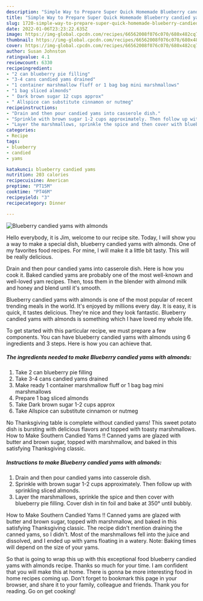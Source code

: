 ```yaml
---
description: "Simple Way to Prepare Super Quick Homemade Blueberry candied yams with almonds"
title: "Simple Way to Prepare Super Quick Homemade Blueberry candied yams with almonds"
slug: 1720-simple-way-to-prepare-super-quick-homemade-blueberry-candied-yams-with-almonds
date: 2022-01-06T23:23:22.635Z
image: https://img-global.cpcdn.com/recipes/66562008f076c070/680x482cq70/blueberry-candied-yams-with-almonds-recipe-main-photo.jpg
thumbnail: https://img-global.cpcdn.com/recipes/66562008f076c070/680x482cq70/blueberry-candied-yams-with-almonds-recipe-main-photo.jpg
cover: https://img-global.cpcdn.com/recipes/66562008f076c070/680x482cq70/blueberry-candied-yams-with-almonds-recipe-main-photo.jpg
author: Susan Johnston
ratingvalue: 4.1
reviewcount: 6330
recipeingredient:
- "2 can blueberry pie filling"
- "3-4 cans candied yams drained"
- "1 container marshmallow fluff or 1 bag bag mini marshmallows"
- "1 bag sliced almonds"
- " Dark brown sugar 12 cups approx"
- " Allspice can substitute cinnamon or nutmeg"
recipeinstructions:
- "Drain and then pour candied yams into casserole dish."
- "Sprinkle with brown sugar 1-2 cups approximately. Then follow up with sprinkling sliced almonds."
- "Layer the marshmallows, sprinkle the spice and then cover with blueberry pie filling. Cover dish in tin foil and bake at 350° until bubbly."
categories:
- Recipe
tags:
- blueberry
- candied
- yams

katakunci: blueberry candied yams 
nutrition: 203 calories
recipecuisine: American
preptime: "PT15M"
cooktime: "PT46M"
recipeyield: "3"
recipecategory: Dinner

---
```



![Blueberry candied yams with almonds](https://img-global.cpcdn.com/recipes/66562008f076c070/680x482cq70/blueberry-candied-yams-with-almonds-recipe-main-photo.jpg)

Hello everybody, it is Jim, welcome to our recipe site. Today, I will show you a way to make a special dish, blueberry candied yams with almonds. One of my favorites food recipes. For mine, I will make it a little bit tasty. This will be really delicious.

Drain and then pour candied yams into casserole dish. Here is how you cook it. Baked candied yams are probably one of the most well-known and well-loved yam recipes. Then, toss them in the blender with almond milk and honey and blend until it&#39;s smooth.

Blueberry candied yams with almonds is one of the most popular of recent trending meals in the world. It's enjoyed by millions every day. It is easy, it is quick, it tastes delicious. They're nice and they look fantastic. Blueberry candied yams with almonds is something which I have loved my whole life.


To get started with this particular recipe, we must prepare a few components. You can have blueberry candied yams with almonds using 6 ingredients and 3 steps. Here is how you can achieve that.

<!--inarticleads1-->

##### The ingredients needed to make Blueberry candied yams with almonds:

1. Take 2 can blueberry pie filling
1. Take 3-4 cans candied yams drained
1. Make ready 1 container marshmallow fluff or 1 bag bag mini marshmallows
1. Prepare 1 bag sliced almonds
1. Take  Dark brown sugar 1-2 cups approx
1. Take  Allspice can substitute cinnamon or nutmeg


No Thanksgiving table is complete without candied yams! This sweet potato dish is bursting with delicious flavors and topped with toasty marshmallows. How to Make Southern Candied Yams !! Canned yams are glazed with butter and brown sugar, topped with marshmallow, and baked in this satisfying Thanksgiving classic. 

<!--inarticleads2-->

##### Instructions to make Blueberry candied yams with almonds:

1. Drain and then pour candied yams into casserole dish.
1. Sprinkle with brown sugar 1-2 cups approximately. Then follow up with sprinkling sliced almonds.
1. Layer the marshmallows, sprinkle the spice and then cover with blueberry pie filling. Cover dish in tin foil and bake at 350° until bubbly.


How to Make Southern Candied Yams !! Canned yams are glazed with butter and brown sugar, topped with marshmallow, and baked in this satisfying Thanksgiving classic. The recipe didn&#39;t mention draining the canned yams, so I didn&#39;t. Most of the marshmallows fell into the juice and dissolved, and I ended up with yams floating in a watery. Note: Baking times will depend on the size of your yams. 

So that is going to wrap this up with this exceptional food blueberry candied yams with almonds recipe. Thanks so much for your time. I am confident that you will make this at home. There is gonna be more interesting food in home recipes coming up. Don't forget to bookmark this page in your browser, and share it to your family, colleague and friends. Thank you for reading. Go on get cooking!
